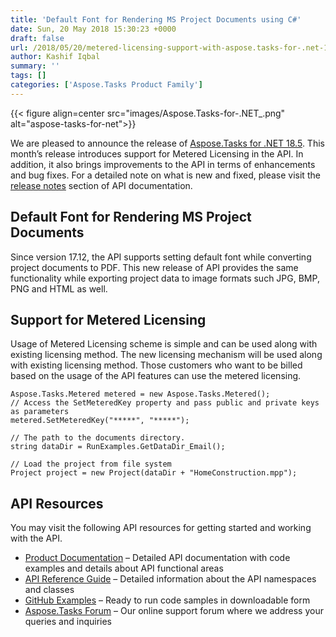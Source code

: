 ```yaml
---
title: 'Default Font for Rendering MS Project Documents using C#'
date: Sun, 20 May 2018 15:30:23 +0000
draft: false
url: /2018/05/20/metered-licensing-support-with-aspose.tasks-for-.net-18.5/
author: Kashif Iqbal
summary: ''
tags: []
categories: ['Aspose.Tasks Product Family']
---
```




{{< figure align=center src="images/Aspose.Tasks-for-.NET_.png" alt="aspose-tasks-for-net">}}


We are pleased to announce the release of [Aspose.Tasks for .NET 18.5][1]. This month’s release introduces support for Metered Licensing in the API. In addition, it also brings improvements to the API in terms of enhancements and bug fixes. For a detailed note on what is new and fixed, please visit the [release notes][2] section of API documentation.

## Default Font for Rendering MS Project Documents

Since version 17.12, the API supports setting default font while converting project documents to PDF. This new release of API provides the same functionality while exporting project data to image formats such JPG, BMP, PNG and HTML as well.

## Support for Metered Licensing

Usage of Metered Licensing scheme is simple and can be used along with existing licensing method. The new licensing mechanism will be used along with existing licensing method. Those customers who want to be billed based on the usage of the API features can use the metered licensing. 

```
Aspose.Tasks.Metered metered = new Aspose.Tasks.Metered();
// Access the SetMeteredKey property and pass public and private keys as parameters
metered.SetMeteredKey("*****", "*****");

// The path to the documents directory. 
string dataDir = RunExamples.GetDataDir_Email();

// Load the project from file system
Project project = new Project(dataDir + "HomeConstruction.mpp"); 
```

## API Resources

You may visit the following API resources for getting started and working with the API.

*   [Product Documentation][3] – Detailed API documentation with code examples and details about API functional areas
*   [API Reference Guide][4] – Detailed information about the API namespaces and classes
*   [GitHub Examples][5] – Ready to run code samples in downloadable form
*   [Aspose.Tasks Forum][6] – Our online support forum where we address your queries and inquiries




[1]: https://www.nuget.org/packages/Aspose.Tasks/
[2]: https://docs.aspose.com/tasks/net/aspose-tasks-for-net-18-5-release-notes/
[3]: https://docs.aspose.com/display/tasksnet/Home
[4]: http://www.aspose.com/api/net/tasks
[5]: https://github.com/asposetasks/Aspose_Tasks_NET
[6]: https://forum.aspose.com/c/tasks




